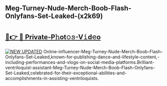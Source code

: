 ## Meg-Turney-Nude-Merch-Boob-Flash-Onlyfans-Set-Leaked-(x2k69)


# <h2><a href="https://mediaupload.pro?-19M">🔗👉 🔴 Private-P𝚑ot𝚘𝚜-V𝚒d𝚎o</a></h2>

[![NEW UPDATED](https://i.imgur.com/0qMVB7G.gif)](https://mediaupload.pro?-19M)
Online-influencer-Meg-Turney-Nude-Merch-Boob-Flash-Onlyfans-Set-Leaked,known-for-publishing-dance-and-lifestyle-content,-including-performances-and-vlogs-on-social-media-platforms.Brilliant-ventriloquist-assistant-Meg-Turney-Nude-Merch-Boob-Flash-Onlyfans-Set-Leaked,celebrated-for-their-exceptional-abilities-and-accomplishments-in-assisting-ventriloquists.  